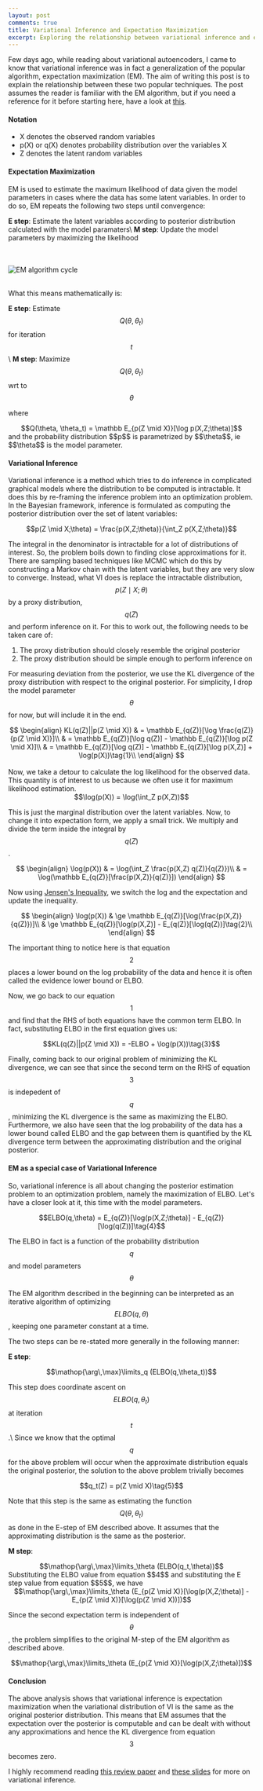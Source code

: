 ```yaml
---
layout: post
comments: true
title: Variational Inference and Expectation Maximization
excerpt: Exploring the relationship between variational inference and expectation maximization algorithm
---
```


Few days ago, while reading about variational autoencoders, I came to know that variational inference was in fact a generalization of the popular algorithm, expectation maximization (EM). The aim of writing this post is to explain the relationship between these two popular techniques. 
The post assumes the reader is familiar with the EM algorithm, but if you need a reference for it before starting here, have a look at [this](http://www.svcl.ucsd.edu/courses/ece271A/handouts/EM2.pdf).

#### Notation

* X denotes the observed random variables
* p(X) or q(X) denotes probability distribution over the variables X
* Z denotes the latent random variables


#### Expectation Maximization

EM is used to estimate the maximum likelihood of data given the model parameters in cases where the data has some latent variables. In order to do so, EM repeats the following two steps until convergence:

**E step**: Estimate the latent variables according to posterior distribution calculated with the model paramaters\\
**M step**: Update the model parameters by maximizing the likelihood

<br><br>
![EM algorithm cycle](/images/em.jpg)
<br><br>

What this means mathematically is:

**E step**: Estimate $$Q(\theta, \theta_t)$$ for iteration $$t$$\\
**M step**: Maximize $$Q(\theta, \theta_t)$$ wrt to $$\theta$$

where 
<center>$$Q(\theta, \theta_t) = \mathbb E_{p(Z \mid X)}[\log p(X,Z;\theta)]$$</center>
and
the probability distribution $$p$$ is parametrized by $$\theta$$, ie $$\theta$$ is the model parameter.

#### Variational Inference

Variational inference is a method which tries to do inference in complicated graphical models where the distribution to be computed is intractable. It does this by re-framing the inference problem into an optimization problem. In the Bayesian framework, inference is formulated as computing the posterior distribution over the set of latent variables:


<center>$$p(Z \mid X;\theta) = \frac{p(X,Z;\theta)}{\int_Z p(X,Z;\theta)}$$</center>


The integral in the denominator is intractable for a lot of distributions of interest. So, the problem boils down to finding close approximations for it. There are sampling based techniques like MCMC which do this by constructing a Markov chain with the latent variables, but they are very slow to converge. Instead, what VI does is replace the intractable distribution, $$p(Z \mid X;\theta)$$ by a proxy distribution, $$q(Z)$$ and perform inference on it. For this to work out, the following needs to be taken care of:

1. The proxy distribution should closely resemble the original posterior
2. The proxy distribution should be simple enough to perform inference on

For measuring deviation from the posterior, we use the KL divergence of the proxy distribution with respect to the original posterior. For simplicity, I drop the model parameter $$\theta$$ for now, but will include it in the end.

<center>
$$
	\begin{align}
		KL(q(Z)||p(Z \mid X)) & = \mathbb E_{q(Z)}[\log \frac{q(Z)}{p(Z \mid X)}]\\
		& = \mathbb E_{q(Z)}[\log q(Z)] - \mathbb E_{q(Z)}[\log p(Z \mid X)]\\
		& = \mathbb E_{q(Z)}[\log q(Z)] - \mathbb E_{q(Z)}[\log p(X,Z)] + \log(p(X))\tag{1}\\
	\end{align}
$$
</center>

<br>
Now, we take a detour to calculate the log likelihood for the observed data. This quantity is of interest to us because we often use it for maximum likelihood estimation.

<center>$$\log(p(X)) = \log(\int_Z p(X,Z))$$</center>

This is just the marginal distribution over the latent variables. Now, to change it into expectation form, we apply a small trick. We multiply and divide the term inside the integral by $$q(Z)$$.


<center>
$$
	\begin{align}
		\log(p(X)) & = \log(\int_Z \frac{p(X,Z) q(Z)}{q(Z)})\\
		& = \log(\mathbb E_{q(Z)}[\frac{p(X,Z)}{q(Z)}])
	\end{align}
$$
</center>

Now using [Jensen's Inequality](http://www.sef.hku.hk/~wsuen/teaching/micro/jensen.pdf), we switch the log and the expectation and update the inequality.

<center>
$$
	\begin{align}
		\log(p(X)) & \ge \mathbb E_{q(Z)}[\log(\frac{p(X,Z)}{q(Z)})]\\
		& \ge \mathbb E_{q(Z)}[\log(p(X,Z)] - E_{q(Z)}[\log(q(Z))]\tag{2}\\
	\end{align}
$$
</center>

The important thing to notice here is that equation $$2$$ places a lower bound on the log probability of the data and hence it is often called the evidence lower bound or ELBO.

Now, we go back to our equation $$1$$ and find that the RHS of both equations have the common term ELBO.
In fact, substituting ELBO in the first equation gives us:

<center>$$KL(q(Z)||p(Z \mid X)) = -ELBO + \log(p(X))\tag{3}$$</center>

Finally, coming back to our original problem of minimizing the KL divergence, we can see that since the second term on the RHS of equation $$3$$ is indepedent of $$q$$, minimizing the KL divergence is the same as maximizing the ELBO. Furthermore, we also have seen that the log probability of the data has a lower bound called ELBO and the gap between them is quantified by the KL divergence term between the approximating distribution and the original posterior.

#### EM as a special case of Variational Inference

So, variational inference is all about changing the posterior estimation problem to an optimization problem, namely the maximization of ELBO. Let's have a closer look at it, this time with the model parameters.

<center>$$ELBO(q,\theta) = E_{q(Z)}[\log(p(X,Z;\theta)] - E_{q(Z)}[\log(q(Z))]\tag{4}$$</center>

The ELBO in fact is a function of the probability distribution $$q$$ and model parameters $$\theta$$

The EM algorithm described in the beginning can be interpreted as an iterative algorithm of optimizing $$ELBO(q,\theta)$$, keeping one parameter constant at a time.

The two steps can be re-stated more generally in the following manner:

**E step**:
<center>$$\mathop{\arg\,\max}\limits_q (ELBO(q,\theta_t))$$</center>

This step does coordinate ascent on $$ELBO(q,\theta_t)$$ at iteration $$t$$.\\
Since we know that the optimal $$q$$ for the above problem will occur when the approximate distribution equals the original posterior, the solution to the above problem trivially becomes

<center>$$q_t(Z) = p(Z \mid X)\tag{5}$$</center>

Note that this step is the same as estimating the function $$Q(\theta,\theta_t)$$ as done in the E-step of EM described above. It assumes that the approximating distribution is the same as the posterior. 

**M step**:
<center>$$\mathop{\arg\,\max}\limits_\theta (ELBO(q_t,\theta))$$</center>
Substituting the ELBO value from equation $$4$$ and substituting the E step value from equation $$5$$, we have
<center>$$\mathop{\arg\,\max}\limits_\theta (E_{p(Z \mid X)}[\log(p(X,Z;\theta)] - E_{p(Z \mid X)}[\log(p(Z \mid X))])$$</center>

Since the second expectation term is independent of $$\theta$$, the problem simplifies to the original M-step of the EM algorithm as described above.

<center>$$\mathop{\arg\,\max}\limits_\theta (E_{p(Z \mid X)}[\log(p(X,Z;\theta)])$$</center>

#### Conclusion

The above analysis shows that variational inference is expectation maximization when the variational distribution of VI is the same as the original posterior distribution.
This means that EM assumes that the expectation over the posterior is computable and can be dealt with without any approximations and hence the KL divergence from equation $$3$$ becomes zero.

I highly recommend reading [this review paper](https://arxiv.org/pdf/1601.00670.pdf) and [these slides](http://citeseerx.ist.psu.edu/viewdoc/download?doi=10.1.1.137.221&rep=rep1&type=pdf) for more on variational inference. 
